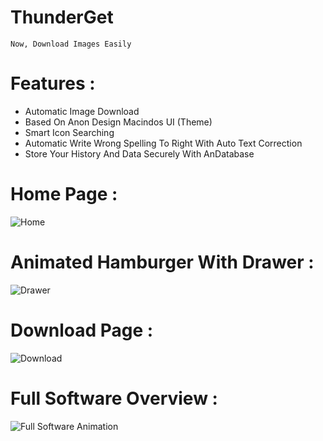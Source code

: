# ThunderGet
`Now, Download Images Easily`   

# Features :  
* Automatic Image Download  
* Based On Anon Design Macindos UI (Theme)
* Smart Icon Searching  
* Automatic Write Wrong Spelling To Right With Auto Text Correction  
* Store Your History And Data Securely With AnDatabase  

# Home Page : 
![Home](https://github.com/anongrp/ThunderGet/blob/master/Screenshot/Untitled-1.png)    

# Animated Hamburger With Drawer : 
![Drawer](https://github.com/anongrp/ThunderGet/blob/master/Screenshot/Untitled-2.png)  

# Download Page : 
![Download](https://github.com/anongrp/ThunderGet/blob/master/Screenshot/Untitled-5.png)  



# Full Software Overview :  
![Full Software Animation](https://raw.githubusercontent.com/anongrp/ThunderGet/master/Screenshot/Untitled-4.gif)
